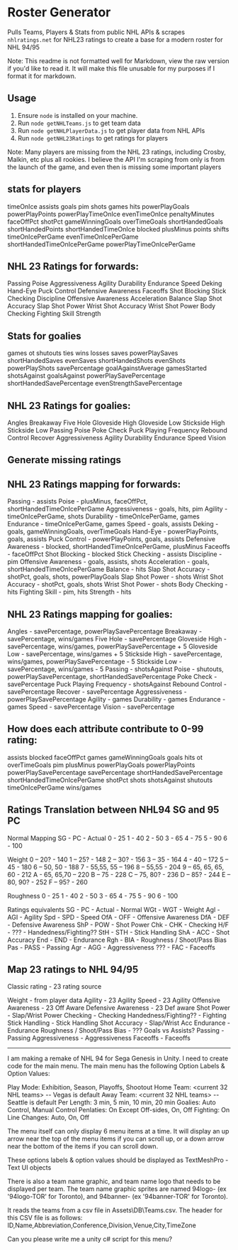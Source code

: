 # Roster Generator
Pulls Teams, Players & Stats from public NHL APIs & scrapes `nhlratings.net` for NHL23 ratings to create a base for a modern roster for NHL 94/95

Note: This readme is not formatted well for Markdown, view the raw version if you'd like to read it. It will make this file unusable for my purposes if I format it for markdown.

## Usage
1. Ensure `node` is installed on your machine.
1. Run `node getNHLTeams.js` to get team data
2. Run `node getNHLPlayerData.js` to get player data from NHL APIs
3. Run `node getNHL23Ratings` to get ratings for players

Note: Many players are missing from the NHL 23 ratings, including Crosby, Malkin, etc plus all rookies. I believe the API I'm scraping from only is from the launch of the game, and even then is missing some important players

## stats for players
timeOnIce
assists
goals
pim
shots
games
hits
powerPlayGoals
powerPlayPoints
powerPlayTimeOnIce
evenTimeOnIce
penaltyMinutes
faceOffPct
shotPct
gameWinningGoals
overTimeGoals
shortHandedGoals
shortHandedPoints
shortHandedTimeOnIce
blocked
plusMinus
points
shifts
timeOnIcePerGame
evenTimeOnIcePerGame
shortHandedTimeOnIcePerGame
powerPlayTimeOnIcePerGame

## NHL 23 Ratings for forwards:
Passing
Poise
Aggressiveness
Agility
Durability
Endurance
Speed
Deking
Hand-Eye
Puck Control
Defensive Awareness
Faceoffs
Shot Blocking
Stick Checking
Discipline
Offensive Awareness
Acceleration
Balance
Slap Shot Accuracy
Slap Shot Power
Wrist Shot Accuracy
Wrist Shot Power
Body Checking
Fighting Skill
Strength

## Stats for goalies
games
ot
shutouts
ties
wins
losses
saves
powerPlaySaves
shortHandedSaves
evenSaves
shortHandedShots
evenShots
powerPlayShots
savePercentage
goalAgainstAverage
gamesStarted
shotsAgainst
goalsAgainst
powerPlaySavePercentage
shortHandedSavePercentage
evenStrengthSavePercentage

## NHL 23 Ratings for goalies:
Angles
Breakaway
Five Hole
Gloveside High
Gloveside Low
Stickside High
Stickside Low
Passing
Poise
Poke Check
Puck Playing Frequency
Rebound Control
Recover
Aggressiveness
Agility
Durability
Endurance
Speed
Vision


## Generate missing ratings

## NHL 23 Ratings mapping for forwards:
Passing - assists
Poise - plusMinus, faceOffPct, shortHandedTimeOnIcePerGame
Aggressiveness - goals, hits, pim
Agility - timeOnIcePerGame, shots
Durability - timeOnIcePerGame, games
Endurance - timeOnIcePerGame, games
Speed - goals, assists
Deking - goals, gameWinningGoals, overTimeGoals
Hand-Eye - powerPlayPoints, goals, assists
Puck Control - powerPlayPoints, goals, assists
Defensive Awareness - blocked, shortHandedTimeOnIcePerGame, plusMinus
Faceoffs - faceOffPct
Shot Blocking - blocked
Stick Checking - assists
Discipline - pim
Offensive Awareness - goals, assists, shots
Acceleration - goals, shortHandedTimeOnIcePerGame
Balance - hits
Slap Shot Accuracy - shotPct, goals, shots, powerPlayGoals
Slap Shot Power - shots
Wrist Shot Accuracy - shotPct, goals, shots
Wrist Shot Power - shots
Body Checking - hits
Fighting Skill - pim, hits
Strength - hits

## NHL 23 Ratings mapping for goalies:
Angles - savePercentage, powerPlaySavePercentage
Breakaway - savePercentage, wins/games
Five Hole - savePercentage
Gloveside High - savePercentage, wins/games, powerPlaySavePercentage + 5
Gloveside Low - savePercentage, wins/games + 5
Stickside High - savePercentage, wins/games, powerPlaySavePercentage - 5
Stickside Low - savePercentage, wins/games - 5
Passing - shotsAgainst
Poise - shutouts, powerPlaySavePercentage, shortHandedSavePercentage
Poke Check - savePercentage
Puck Playing Frequency - shotsAgainst
Rebound Control - savePercentage
Recover - savePercentage
Aggressiveness - powerPlaySavePercentage
Agility - games
Durability - games
Endurance - games
Speed - savePercentage
Vision - savePercentage

## How does each attribute contribute to 0-99 rating:
assists
blocked
faceOffPct
games
gameWinningGoals
goals
hits
ot
overTimeGoals
pim
plusMinus
powerPlayGoals
powerPlayPoints
powerPlaySavePercentage
savePercentage
shortHandedSavePercentage
shortHandedTimeOnIcePerGame
shotPct
shots
shotsAgainst
shutouts
timeOnIcePerGame
wins/games


## Ratings Translation between NHL94 SG and 95 PC

Normal Mapping
SG - PC - Actual
0 - 25
1 - 40
2 - 50
3 - 65
4 - 75
5 - 90
6 - 100

Weight
0 – 20? - 140
1 – 25? - 148
2 – 30? - 156
3 – 35 - 164
4 - 40 – 172
5 – 45 - 180
6 – 50, 50 - 188
7 - 55,55, 55 – 196
8 – 55,55 - 204
9 – 65, 65, 65, 60 - 212
A - 65, 65,70 – 220
B – 75 - 228
C – 75, 80? - 236
D – 85? - 244
E – 80, 90? - 252
F – 95? - 260

Roughness
0 - 25
1 - 40
2 - 50
3 - 65
4 - 75
5 - 90
6 - 100

Ratings equivalents
SG - PC - Actual - Normal
WGt - WGT - Weight
Agl - AGI - Agility
Spd - SPD - Speed
OfA - OFF - Offensive Awareness
DfA - DEF - Defensive Awareness
ShP - POW - Shot Power
Chk - CHK - Checking
H/F - ??? - Handedness/Fighting??
StH - STH - Stick Handling
ShA - ACC - Shot Accuracy
End - END - Endurance
Rgh - BIA - Roughness / Shoot/Pass Bias
Pas - PASS - Passing
Agr - AGG - Aggressiveness
??? - FAC - Faceoffs

## Map 23 ratings to NHL 94/95

Classic rating - 23 rating source

Weight - from player data
Agility - 23 Agility
Speed - 23 Agility
Offensive Awareness - 23 Off Aware
Defensive Awareness - 23 Def aware
Shot Power - Slap/Wrist Power
Checking - Checking
Handedness/Fighting?? - Fighting
Stick Handling - Stick Handling
Shot Accuracy - Slap/Wrist Acc
Endurance - Endurance
Roughness / Shoot/Pass Bias - ??? Goals vs Assists?
Passing - Passing
Aggressiveness - Aggressiveness
Faceoffs - Faceoffs


---

I am making a remake of NHL 94 for Sega Genesis in Unity. I need to create code for the main menu. The main menu has the following Option Labels & Option Values:

Play Mode: Exhibition, Season, Playoffs, Shootout
Home Team: <current 32 NHL teams> -- Vegas is default
Away Team: <current 32 NHL teams> -- Seattle is default
Per Length: 3 min, 5 min, 10 min, 20 min
Goalies: Auto Control, Manual Control
Penlaties: On Except Off-sides, On, Off
Fighting: On
Line Changes: Auto, On, Off

The menu itself can only display 6 menu items at a time. It will display an up arrow near the top of the menu items if you can scroll up, or a down arrow near the bottom of the items if you can scroll down.

These options labels & option values should be displayed as TextMeshPro - Text UI objects

There is also a team name graphic, and team name logo that needs to be displayed per team. The team name graphic sprites are named 94logo-<TEAM ABBREVIATION> (ex '94logo-TOR' for Toronto), and 94banner-<TEAM ABBREVIATION> (ex '94banner-TOR' for Toronto).

It reads the teams from a csv file in Assets\DB\Teams.csv. The header for this CSV file is as follows: ID,Name,Abbreviation,Conference,Division,Venue,City,TimeZone

Can you please write me a unity c# script for this menu?